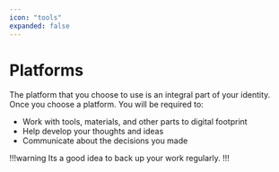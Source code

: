 ```yaml
---
icon: "tools"
expanded: false
---
```

# Platforms
The platform that you choose to use is an integral part of your identity. Once you choose a platform. You will be required to:
* Work with tools, materials, and other parts to digital footprint
* Help develop your thoughts and ideas 
* Communicate about the decisions you made

!!!warning
Its a good idea to back up your work regularly.
!!!